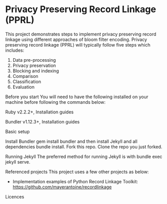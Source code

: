 # Privacy Preserving Record Linkage (PPRL)

This project demonstrates steps to implement privacy preserving record linkage using different approaches of bloom filter encoding. Privacy preserving record linkage (PPRL) will typically follow five steps which includes:

1. Data pre-processing
2. Privacy preservation
3. Blocking and indexing
4. Comparison
5. Classification
6. Evaluation

Before you start
You will need to have the following installed on your machine before following
the commands below:

Ruby v2.2.2+, Installation guides

Bundler v1.12.3+, Installation guides



Basic setup

Install Bundler gem install bundler and then install Jekyll and all dependencies
bundle install.
Fork this repo.
Clone the repo you just forked.


Running Jekyll
The preferred method for running Jekyll is with bundle exec jekyll serve.



Referenced projects
This project uses a few other projects as below:
* Implementation examples of Python Record Linkage Toolkit: https://github.com/mayerantoine/recordlinkage 

Licences


